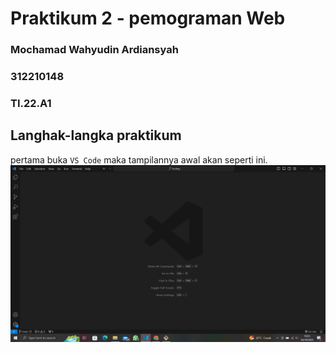 # Praktikum 2 - pemograman Web
### Mochamad Wahyudin Ardiansyah
### 312210148
### TI.22.A1

## Langhak-langka praktikum
pertama buka `VS Code` maka tampilannya awal akan seperti ini.
![gamabr-1][def-1]

[def-1]: /image/Untitled.png
